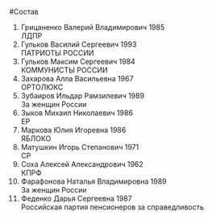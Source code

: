 #Состав
1. Грицаненко Валерий Владимирович 1985   
    ЛДПР
2. Гульков Василий Сергеевич 1993   
    ПАТРИОТЫ РОССИИ
3. Гульков Максим Сергеевич 1984   
    КОММУНИСТЫ РОССИИ
4. Захарова Алла Васильевна 1967   
    ОРТОЛЮКС
5. Зубаиров Ильдар Рамзилевич 1989   
    За женщин России
6. Зыков Михаил Николаевич 1986   
    ЕР
7. Маркова Юлия Игоревна 1986   
    ЯБЛОКО
8. Матушкин Игорь Степанович 1971   
    СР
9. Соха Алексей Александрович 1962   
    КПРФ
10. Фарафонова Наталья Владимировна 1989   
    За женщин России
11. Феденко Дарья Сергеевна 1987   
    Российская партия пенсионеров за справедливость

